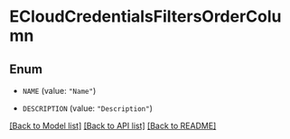 # ECloudCredentialsFiltersOrderColumn

## Enum


* `NAME` (value: `"Name"`)

* `DESCRIPTION` (value: `"Description"`)


[[Back to Model list]](../README.md#documentation-for-models) [[Back to API list]](../README.md#documentation-for-api-endpoints) [[Back to README]](../README.md)


